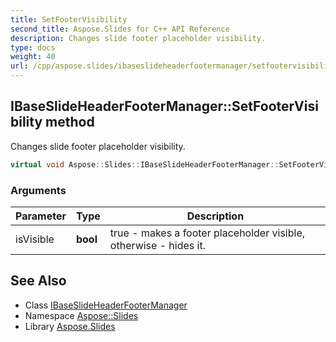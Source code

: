 ```yaml
---
title: SetFooterVisibility
second_title: Aspose.Slides for C++ API Reference
description: Changes slide footer placeholder visibility.
type: docs
weight: 40
url: /cpp/aspose.slides/ibaseslideheaderfootermanager/setfootervisibility/
---
```

## IBaseSlideHeaderFooterManager::SetFooterVisibility method


Changes slide footer placeholder visibility.

```cpp
virtual void Aspose::Slides::IBaseSlideHeaderFooterManager::SetFooterVisibility(bool isVisible)=0
```


### Arguments

| Parameter | Type | Description |
| --- | --- | --- |
| isVisible | **bool** | true - makes a footer placeholder visible, otherwise - hides it. |

## See Also

* Class [IBaseSlideHeaderFooterManager](../)
* Namespace [Aspose::Slides](../../)
* Library [Aspose.Slides](../../../)
